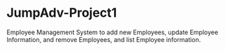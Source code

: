 # JumpAdv-Project1
 
Employee Management System to add new Employees, update Employee Information, and  remove Employees, and list Employee information.